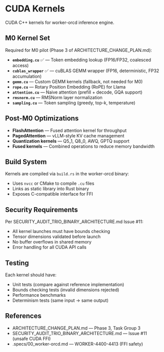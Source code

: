 # CUDA Kernels

CUDA C++ kernels for worker-orcd inference engine.

## M0 Kernel Set

Required for M0 pilot (Phase 3 of ARCHITECTURE_CHANGE_PLAN.md):

- **`embedding.cu`** ✅ — Token embedding lookup (FP16/FP32, coalesced access)
- **`cublas_wrapper`** ✅ — cuBLAS GEMM wrapper (FP16, deterministic, FP32 accumulation)
- **`gemm.cu`** — Custom GEMM kernels (fallback, not needed for M0)
- **`rope.cu`** — Rotary Position Embedding (RoPE) for Llama
- **`attention.cu`** — Naive attention (prefill + decode, GQA support)
- **`rmsnorm.cu`** — RMSNorm layer normalization
- **`sampling.cu`** — Token sampling (greedy, top-k, temperature)

## Post-M0 Optimizations

- **FlashAttention** — Fused attention kernel for throughput
- **PagedAttention** — vLLM-style KV cache management
- **Quantization kernels** — Q5_1, Q8_0, AWQ, GPTQ support
- **Fused kernels** — Combined operations to reduce memory bandwidth

## Build System

Kernels are compiled via `build.rs` in the worker-orcd binary:
- Uses `nvcc` or CMake to compile `.cu` files
- Links as static library into Rust binary
- Exposes C-compatible interface for FFI

## Security Requirements

Per SECURITY_AUDIT_TRIO_BINARY_ARCHITECTURE.md Issue #11:
- All kernel launches must have bounds checking
- Tensor dimensions validated before launch
- No buffer overflows in shared memory
- Error handling for all CUDA API calls

## Testing

Each kernel should have:
- Unit tests (compare against reference implementation)
- Bounds checking tests (invalid dimensions rejected)
- Performance benchmarks
- Determinism tests (same input → same output)

## References

- ARCHITECTURE_CHANGE_PLAN.md — Phase 3, Task Group 3
- SECURITY_AUDIT_TRIO_BINARY_ARCHITECTURE.md — Issue #11 (unsafe CUDA FFI)
- .specs/00_worker-orcd.md — WORKER-4400-4413 (FFI safety)
